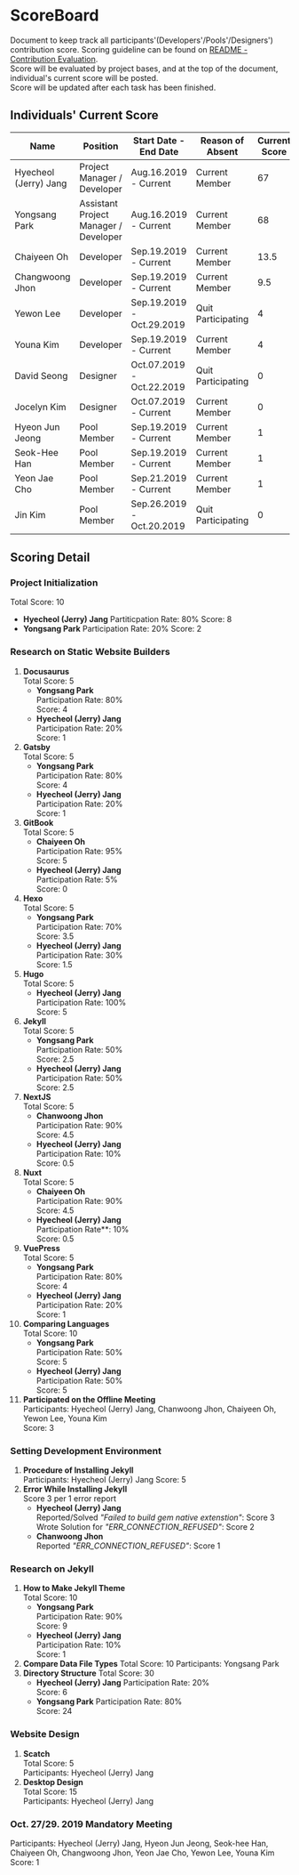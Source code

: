 # ScoreBoard
Document to keep track all participants'(Developers'/Pools'/Designers') contribution score.
Scoring guideline can be found on [README - Contribution Evaluation](https://github.com/hyecheol123/KSEAWebDocuments/blob/master/README.md#contribution-evaluation).  
Score will be evaluated by project bases, and at the top of the document, individual's current score will be posted.  
Score will be updated after each task has been finished.

## Individuals' Current Score
| Name                  | Position                              | Start Date - End Date     | Reason of Absent   | Current Score | Rank | Contribution Badge |
|-----------------------|---------------------------------------|---------------------------|--------------------|---------------|------|--------------------|
| Hyecheol (Jerry) Jang | Project Manager / Developer           | Aug.16.2019 - Current     | Current Member     | 67            | 2    | Bronze Contributor |
| Yongsang Park         | Assistant Project Manager / Developer | Aug.16.2019 - Current     | Current Member     | 68            | 1    | Bronze Contributor |
| Chaiyeen Oh           | Developer                             | Sep.19.2019 - Current     | Current Member     | 13.5          | 3    |                    |
| Changwoong Jhon       | Developer                             | Sep.19.2019 - Current     | Current Member     | 9.5           | 4    |                    |
| Yewon Lee             | Developer                             | Sep.19.2019 - Oct.29.2019 | Quit Participating | 4             | 5.5  |                    |
| Youna Kim             | Developer                             | Sep.19.2019 - Current     | Current Member     | 4             | 5.5  |                    |
| David Seong           | Designer                              | Oct.07.2019 - Oct.22.2019 | Quit Participating | 0             | 11   |                    |
| Jocelyn Kim           | Designer                              | Oct.07.2019 - Current     | Current Member     | 0             | 11   |                    |
| Hyeon Jun Jeong       | Pool Member                           | Sep.19.2019 - Current     | Current Member     | 1             | 8    |                    |
| Seok-Hee Han          | Pool Member                           | Sep.19.2019 - Current     | Current Member     | 1             | 8    |                    |
| Yeon Jae Cho          | Pool Member                           | Sep.21.2019 - Current     | Current Member     | 1             | 8    |                    |
| Jin Kim               | Pool Member                           | Sep.26.2019 - Oct.20.2019 | Quit Participating | 0             | 11   |                    |


## Scoring Detail
### Project Initialization
Total Score: 10
- **Hyecheol (Jerry) Jang**
  Partiticpation Rate: 80%
  Score: 8
- **Yongsang Park**
  Participation Rate: 20%
  Score: 2

### Research on Static Website Builders
1. **Docusaurus**  
   Total Score: 5
   - **Yongsang Park**  
     Participation Rate: 80%  
     Score: 4
   - **Hyecheol (Jerry) Jang**  
     Participation Rate: 20%  
     Score: 1
2. **Gatsby**  
   Total Score: 5
   - **Yongsang Park**  
     Participation Rate: 80%  
     Score: 4
   - **Hyecheol (Jerry) Jang**  
     Participation Rate: 20%  
     Score: 1
3. **GitBook**  
   Total Score: 5
   - **Chaiyeen Oh**  
     Participation Rate: 95%  
     Score: 5
   - **Hyecheol (Jerry) Jang**  
     Participation Rate: 5%  
     Score: 0
4. **Hexo**  
   Total Score: 5
   - **Yongsang Park**  
     Participation Rate: 70%  
     Score: 3.5
   - **Hyecheol (Jerry) Jang**  
     Participation Rate: 30%  
     Score: 1.5
5. **Hugo**  
   Total Score: 5
   - **Hyecheol (Jerry) Jang**  
     Participation Rate: 100%  
     Score: 5
6. **Jekyll**  
   Total Score: 5
   - **Yongsang Park**  
     Participation Rate: 50%  
     Score: 2.5
   - **Hyecheol (Jerry) Jang**  
     Participation Rate: 50%  
     Score: 2.5
7. **NextJS**  
   Total Score: 5
   - **Chanwoong Jhon**  
     Participation Rate: 90%  
     Score: 4.5
   - **Hyecheol (Jerry) Jang**  
     Participation Rate: 10%  
     Score: 0.5
8. **Nuxt**  
   Total Score: 5
   - **Chaiyeen Oh**  
     Participation Rate: 90%  
     Score: 4.5
   - **Hyecheol (Jerry) Jang**  
     Participation Rate**: 10%  
     Score: 0.5
9. **VuePress**  
   Total Score: 5
   - **Yongsang Park**  
     Participation Rate: 80%  
     Score: 4
   - **Hyecheol (Jerry) Jang**  
     Participation Rate: 20%  
    Score: 1
10. **Comparing Languages**  
    Total Score: 10
    - **Yongsang Park**  
      Participation Rate: 50%  
      Score: 5
    - **Hyecheol (Jerry) Jang**  
      Participation Rate: 50%  
      Score: 5
11. **Participated on the Offline Meeting**  
    Participants: Hyecheol (Jerry) Jang, Chanwoong Jhon, Chaiyeen Oh, Yewon Lee, Youna Kim  
    Score: 3

### Setting Development Environment
1. **Procedure of Installing Jekyll**  
   Participants: Hyecheol (Jerry) Jang
   Score: 5
2. **Error While Installing Jekyll**  
   Score 3 per 1 error report
   - **Hyecheol (Jerry) Jang**  
     Reported/Solved *"Failed to build gem native extenstion"*: Score 3  
     Wrote Solution for *"ERR_CONNECTION_REFUSED"*: Score 2  
   - **Chanwoong Jhon**  
     Reported *"ERR_CONNECTION_REFUSED"*: Score 1


### Research on Jekyll
1. **How to Make Jekyll Theme**  
   Total Score: 10
   - **Yongsang Park**  
     Participation Rate: 90%  
     Score: 9
   - **Hyecheol (Jerry) Jang**  
     Participation Rate: 10%  
     Score: 1
2. **Compare Data File Types**
   Total Score: 10
   Participants: Yongsang Park
3. **Directory Structure**
   Total Score: 30
   - **Hyecheol (Jerry) Jang**
     Participation Rate: 20%  
     Score: 6
   - **Yongsang Park**
     Participation Rate: 80%  
     Score: 24


### Website Design
1. **Scatch**  
   Total Score: 5  
   Participants: Hyecheol (Jerry) Jang
2. **Desktop Design**  
   Total Score: 15  
   Participants: Hyecheol (Jerry) Jang

### Oct. 27/29. 2019 Mandatory Meeting
Participants: Hyecheol (Jerry) Jang, Hyeon Jun Jeong, Seok-hee Han, Chaiyeen Oh, Changwoong Jhon, Yeon Jae Cho, Yewon Lee, Youna Kim
Score: 1
